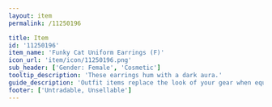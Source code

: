 ```yaml
---
layout: item
permalink: /11250196

title: Item
id: '11250196'
item_name: 'Funky Cat Uniform Earrings (F)'
icon_url: 'item/icon/11250196.png'
sub_header: ['Gender: Female', 'Cosmetic']
tooltip_description: 'These earrings hum with a dark aura.'
guide_description: 'Outfit items replace the look of your gear when equipped.'
footer: ['Untradable, Unsellable']
---
```


